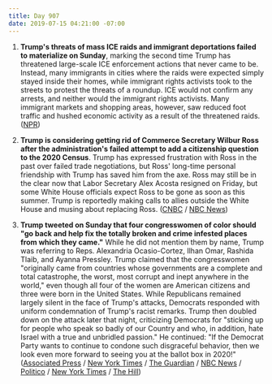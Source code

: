 ```yaml
---
title: Day 907
date: 2019-07-15 04:21:00 -07:00
---
```


1. **Trump's threats of mass ICE raids and immigrant deportations failed to materialize on Sunday**, marking the second time Trump has threatened large-scale ICE enforcement actions that never came to be. Instead, many immigrants in cities where the raids were expected simply stayed inside their homes, while immigrant rights activists took to the streets to protest the threats of a roundup. ICE would not confirm any arrests, and neither would the immigrant rights activists. Many immigrant markets and shopping areas, however, saw reduced foot traffic and hushed economic activity as a result of the threatened raids. ([NPR](https://www.npr.org/2019/07/14/741653581/trumps-nationwide-immigration-raids-fail-to-materialize))

2. **Trump is considering getting rid of Commerce Secretary Wilbur Ross after the administration's failed attempt to add a citizenship question to the 2020 Census**. Trump has expressed frustration with Ross in the past over failed trade negotiations, but Ross' long-time personal friendship with Trump has saved him from the axe. Ross may still be in the clear now that Labor Secretary Alex Acosta resigned on Friday, but some White House officials expect Ross to be gone as soon as this summer. Trump is reportedly making calls to allies outside the White House and musing about replacing Ross. ([CNBC](https://www.cnbc.com/2019/07/15/trump-weighs-ousting-commerce-chief-wilbur-ross-after-census-defeat.html) / [NBC News](https://www.nbcnews.com/politics/white-house/trump-weighs-ousting-commerce-chief-wilbur-ross-after-census-defeat-n1029761))

3. **Trump tweeted on Sunday that four congresswomen of color should "go back and help fix the totally broken and crime infested places from which they came."** While he did not mention them by name, Trump was referring to Reps. Alexandria Ocasio-Cortez, Ilhan Omar, Rashida Tlaib, and Ayanna Pressley. Trump claimed that the congresswomen "originally came from countries whose governments are a complete and total catastrophe, the worst, most corrupt and inept anywhere in the world," even though all four of the women are American citizens and three were born in the United States. While Republicans remained largely silent in the face of Trump's attacks, Democrats responded with uniform condemnation of Trump's racist remarks. Trump then doubled down on the attack later that night, criticizing Democrats for "sticking up for people who speak so badly of our Country and who, in addition, hate Israel with a true and unbridled passion." He continued: "If the Democrat Party wants to continue to condone such disgraceful behavior, then we look even more forward to seeing you at the ballot box in 2020!" ([Associated Press](https://apnews.com/728ada1e918a482c9e9b1f3e24937caa) / [New York Times](https://www.nytimes.com/2019/07/14/us/politics/trump-twitter-race.html) / [The Guardian](https://www.theguardian.com/us-news/2019/jul/14/trump-squad-tlaib-omar-pressley-ocasio-cortez) / [NBC News](https://www.nbcnews.com/politics/donald-trump/trump-says-progressive-congresswomen-should-go-back-where-they-came-n1029676) / [Politico](https://www.politico.com/story/2019/07/14/trump-congress-go-back-where-they-came-from-1415692) / [New York Times](https://www.nytimes.com/2019/07/14/us/politics/trump-twitter-squad-congress.html) / [The Hill](https://thehill.com/homenews/administration/453021-trump-doubles-down-after-telling-democratic-congresswomen-to-go-back))